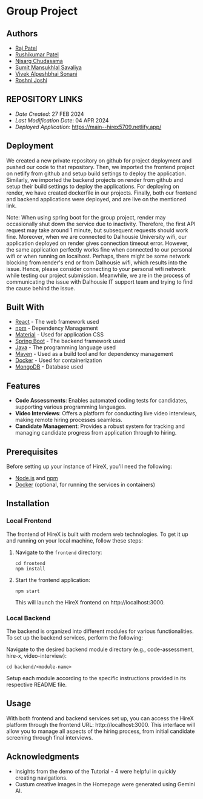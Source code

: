 # Group Project

## Authors

* [Raj Patel](r.patel@dal.ca)
* [Rushikumar Patel](rs525735@dal.ca)
* [Nisarg Chudasama](ns458128@dal.ca)
* [Sumit Mansukhlal Savaliya](sm572004@dal.ca)
* [Vivek Alpeshbhai Sonani](viveksonani@dal.ca)
* [Roshni Joshi](rs888392@dal.ca)

## REPOSITORY LINKS

* *Date Created*: 27 FEB 2024
* *Last Modification Date*: 04 APR 2024
* *Deployed Application*: <https://main--hirex5709.netlify.app/>

## Deployment

We created a new private repository on github for project deployment and pushed our code to that repository. Then, we imported the frontend project on netlify from github and setup build settings to deploy the application. Similarly, we imported the backend projects on render from github and setup their build settings to deploy the applications. For deploying on render, we have created dockerfile in our projects. Finally, both our frontend and backend applications were deployed, and are live on the mentioned link.

Note: When using spring boot for the group project, render may occasionally shut down the service due to inactivity. Therefore, the first API request may take around 1 minute, but subsequent requests should work fine. Moreover, when we are connected to Dalhousie University wifi, our application deployed on render gives connection timeout error. However, the same application perfectly works fine when connected to our personal wifi or when running on localhost. Perhaps, there might be some network blocking from render's end or from Dalhousie wifi, which results into the issue. Hence, please consider connecting to your personal wifi network while testing our project submission. Meanwhile, we are in the process of communicating the issue with Dalhousie IT support team and trying to find the cause behind the issue.

## Built With

* [React](https://legacy.reactjs.org/docs/getting-started.html/) - The web framework used
* [npm](https://docs.npmjs.com//) - Dependency Management
* [Material](https://mui.com/material-ui/getting-started/) - Used for application CSS
* [Spring Boot](https://spring.io/projects/spring-boot) - The backend framework used
* [Java](https://www.java.com/) - The programming language used
* [Maven](https://maven.apache.org/) - Used as a build tool and for dependency management 
* [Docker](https://www.docker.com/) - Used for containerization
* [MongoDB](https://www.mongodb.com/atlas/database) - Database used

## Features

- **Code Assessments**: Enables automated coding tests for candidates, supporting various programming languages.
- **Video Interviews**: Offers a platform for conducting live video interviews, making remote hiring processes seamless.
- **Candidate Management**: Provides a robust system for tracking and managing candidate progress from application through to hiring.

## Prerequisites

Before setting up your instance of HireX, you'll need the following:
- [Node.js](https://nodejs.org/en/) and [npm](https://www.npmjs.com/)
- [Docker](https://www.docker.com/) (optional, for running the services in containers)

## Installation

### Local Frontend

The frontend of HireX is built with modern web technologies. To get it up and running on your local machine, follow these steps:

1. Navigate to the `frontend` directory:
   ```
   cd frontend
   npm install
   ```

2. Start the frontend application:
   ```
   npm start
   ```
   This will launch the HireX frontend on http://localhost:3000.

### Local Backend
The backend is organized into different modules for various functionalities. To set up the backend services, perform the following:

Navigate to the desired backend module directory (e.g., code-assessment, hire-x, video-interview):
```
cd backend/<module-name>
```
Setup each module according to the specific instructions provided in its respective README file.

## Usage
With both frontend and backend services set up, you can access the HireX platform through the frontend URL: http://localhost:3000. This interface will allow you to manage all aspects of the hiring process, from initial candidate screening through final interviews.

## Acknowledgments

* Insights from the demo of the Tutorial - 4 were helpful in quickly creating navigations.
* Custum creative images in the Homepage were generated using Gemini AI.

